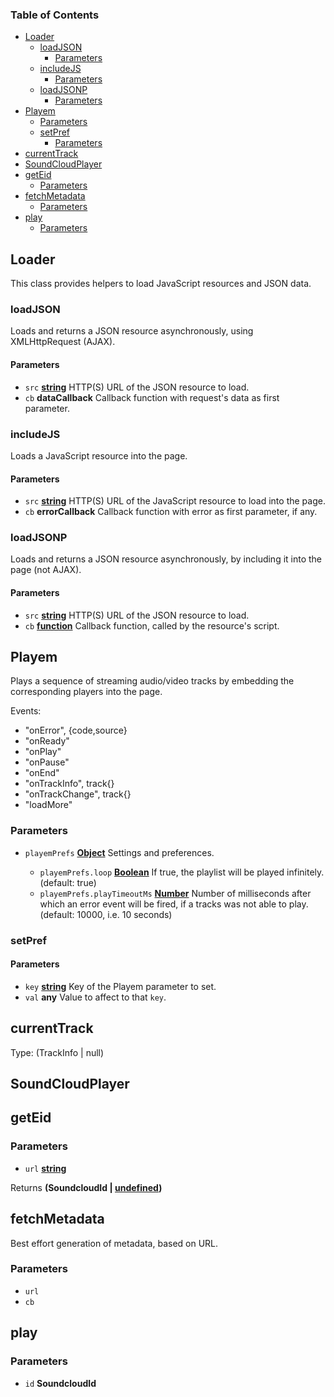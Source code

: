 <!-- Generated by documentation.js. Update this documentation by updating the source code. -->

### Table of Contents

*   [Loader][1]
    *   [loadJSON][2]
        *   [Parameters][3]
    *   [includeJS][4]
        *   [Parameters][5]
    *   [loadJSONP][6]
        *   [Parameters][7]
*   [Playem][8]
    *   [Parameters][9]
    *   [setPref][10]
        *   [Parameters][11]
*   [currentTrack][12]
*   [SoundCloudPlayer][13]
*   [getEid][14]
    *   [Parameters][15]
*   [fetchMetadata][16]
    *   [Parameters][17]
*   [play][18]
    *   [Parameters][19]

## Loader

This class provides helpers to load JavaScript resources and JSON data.

### loadJSON

Loads and returns a JSON resource asynchronously, using XMLHttpRequest (AJAX).

#### Parameters

*   `src` **[string][20]** HTTP(S) URL of the JSON resource to load.
*   `cb` **dataCallback** Callback function with request's data as first parameter.

### includeJS

Loads a JavaScript resource into the page.

#### Parameters

*   `src` **[string][20]** HTTP(S) URL of the JavaScript resource to load into the page.
*   `cb` **errorCallback** Callback function with error as first parameter, if any.

### loadJSONP

Loads and returns a JSON resource asynchronously, by including it into the page (not AJAX).

#### Parameters

*   `src` **[string][20]** HTTP(S) URL of the JSON resource to load.
*   `cb` **[function][21]** Callback function, called by the resource's script.

## Playem

Plays a sequence of streaming audio/video tracks by embedding the corresponding players
into the page.

Events:

*   "onError", {code,source}
*   "onReady"
*   "onPlay"
*   "onPause"
*   "onEnd"
*   "onTrackInfo", track{}
*   "onTrackChange", track{}
*   "loadMore"

### Parameters

*   `playemPrefs` **[Object][22]** Settings and preferences.

    *   `playemPrefs.loop` **[Boolean][23]** If true, the playlist will be played infinitely. (default: true)
    *   `playemPrefs.playTimeoutMs` **[Number][24]** Number of milliseconds after which an error event will be fired, if a tracks was not able to play. (default: 10000, i.e. 10 seconds)

### setPref

#### Parameters

*   `key` **[string][20]** Key of the Playem parameter to set.
*   `val` **any** Value to affect to that `key`.

## currentTrack

Type: (TrackInfo | null)

## SoundCloudPlayer

## getEid

### Parameters

*   `url` **[string][20]**&#x20;

Returns **(SoundcloudId | [undefined][25])**&#x20;

## fetchMetadata

Best effort generation of metadata, based on URL.

### Parameters

*   `url` &#x20;
*   `cb` &#x20;

## play

### Parameters

*   `id` **SoundcloudId**&#x20;

[1]: #loader

[2]: #loadjson

[3]: #parameters

[4]: #includejs

[5]: #parameters-1

[6]: #loadjsonp

[7]: #parameters-2

[8]: #playem

[9]: #parameters-3

[10]: #setpref

[11]: #parameters-4

[12]: #currenttrack

[13]: #soundcloudplayer

[14]: #geteid

[15]: #parameters-5

[16]: #fetchmetadata

[17]: #parameters-6

[18]: #play

[19]: #parameters-7

[20]: https://developer.mozilla.org/docs/Web/JavaScript/Reference/Global_Objects/String

[21]: https://developer.mozilla.org/docs/Web/JavaScript/Reference/Statements/function

[22]: https://developer.mozilla.org/docs/Web/JavaScript/Reference/Global_Objects/Object

[23]: https://developer.mozilla.org/docs/Web/JavaScript/Reference/Global_Objects/Boolean

[24]: https://developer.mozilla.org/docs/Web/JavaScript/Reference/Global_Objects/Number

[25]: https://developer.mozilla.org/docs/Web/JavaScript/Reference/Global_Objects/undefined
